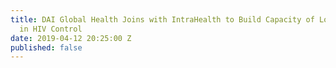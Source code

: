 ```yaml
---
title: DAI Global Health Joins with IntraHealth to Build Capacity of Local Partners
  in HIV Control
date: 2019-04-12 20:25:00 Z
published: false
---
```


